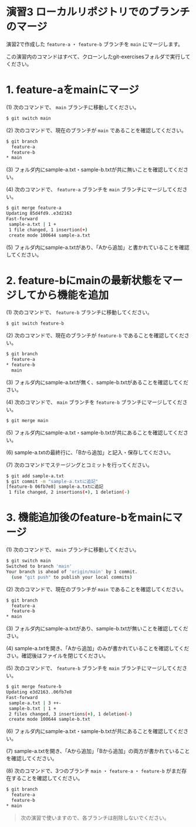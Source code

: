 演習3 ローカルリポジトリでのブランチのマージ
======================================================

演習2で作成した `feature-a` ・ `feature-b` ブランチを `main` にマージします。

この演習内のコマンドはすべて、クローンしたgit-exercisesフォルダで実行してください。

# 1. feature-aをmainにマージ
(1) 次のコマンドで、 `main` ブランチに移動してください。

```bash
$ git switch main
```

(2) 次のコマンドで、現在のブランチが `main` であることを確認してください。

```bash
$ git branch
  feature-a
  feature-b
* main
```

(3) フォルダ内にsample-a.txt・sample-b.txtが共に無いことを確認してください。

(4) 次のコマンドで、 `feature-a` ブランチを `main` ブランチにマージしてください。

```bash
$ git merge feature-a
Updating 85d4fd9..e3d2163
Fast-forward
 sample-a.txt | 1 +
 1 file changed, 1 insertion(+)
 create mode 100644 sample-a.txt
```

(5) フォルダ内にsample-a.txtがあり、「Aから追加」と書かれていることを確認してください。

# 2. feature-bにmainの最新状態をマージしてから機能を追加
(1) 次のコマンドで、 `feature-b` ブランチに移動してください。

```bash
$ git switch feature-b
```

(2) 次のコマンドで、現在のブランチが `feature-b` であることを確認してください。

```bash
$ git branch
  feature-a
* feature-b
  main
```

(3) フォルダ内にsample-a.txtが無く、sample-b.txtがあることを確認してください。

(4) 次のコマンドで、 `main` ブランチを `feature-b` ブランチにマージしてください。

```bash
$ git merge main
```

(5) フォルダ内にsample-a.txt・sample-b.txtが共にあることを確認してください。

(6) sample-a.txtの最終行に、「Bから追加」と記入・保存してください。

(7) 次のコマンドでステージングとコミットを行ってください。

```bash
$ git add sample-a.txt
$ git commit -m "sample-a.txtに追記"
[feature-b 06fb7e8] sample-a.txtに追記
 1 file changed, 2 insertions(+), 1 deletion(-)
```

# 3. 機能追加後のfeature-bをmainにマージ
(1) 次のコマンドで、 `main` ブランチに移動してください。

```bash
$ git switch main
Switched to branch 'main'
Your branch is ahead of 'origin/main' by 1 commit.
  (use "git push" to publish your local commits)
```

(2) 次のコマンドで、現在のブランチが `main` であることを確認してください。

```bash
$ git branch
  feature-a
  feature-b
* main
```

(3) フォルダ内にsample-a.txtがあり、sample-b.txtが無いことを確認してください。

(4) sample-a.txtを開き、「Aから追加」のみが書かれていることを確認してください。確認後はファイルを閉じてください。

(5) 次のコマンドで、 `feature-b` ブランチを `main` ブランチにマージしてください。

```bash
$ git merge feature-b
Updating e3d2163..06fb7e8
Fast-forward
 sample-a.txt | 3 ++-
 sample-b.txt | 1 +
 2 files changed, 3 insertions(+), 1 deletion(-)
 create mode 100644 sample-b.txt
```

(6) フォルダ内にsample-a.txt・sample-b.txtが共にあることを確認してください。

(7) sample-a.txtを開き、「Aから追加」「Bから追加」の両方が書かれていることを確認してください。

(8) 次のコマンドで、3つのブランチ `main` ・ `feature-a` ・ `feature-b` がまだ存在することを確認してください。

```bash
$ git branch
  feature-a
  feature-b
* main
```

> 次の演習で使いますので、各ブランチは削除しないでください。
